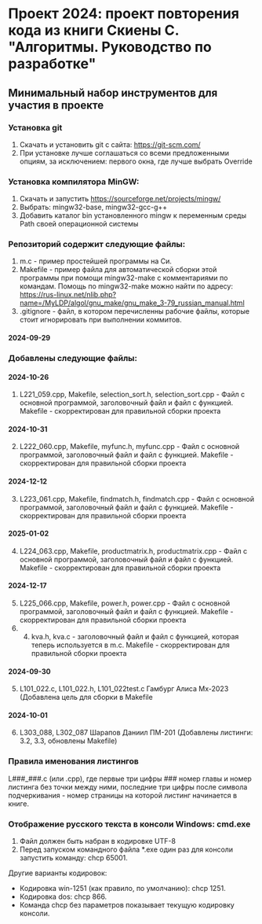 # Проект 2024: проект повторения кода из книги Скиены С. "Алгоритмы. Руководство по разработке"
## Минимальный набор инструментов для участия в проекте
### Установка git
1. Скачать и установить git c сайта: https://git-scm.com/
2. При установке лучше соглашаться со всеми предложенными опциям, за исключением:
первого окна, где лучше выбрать Override
### Установка компилятора MinGW:

1. Скачать и запустить https://sourceforge.net/projects/mingw/
2. Выбрать: mingw32-base, mingw32-gcc-g++
3. Добавить каталог bin установленного mingw к переменным среды Path своей операционной системы

### Репозиторий содержит следующие файлы:
1. m.c - пример простейшей программы на Си.
2. Makefile - пример файла для автоматической сборки этой программы при помощи mingw32-make с комментариями по командам. Помощь по mingw32-make можно найти по адресу: https://rus-linux.net/nlib.php?name=/MyLDP/algol/gnu_make/gnu_make_3-79_russian_manual.html
3. .gitignore - файл, в котором перечисленны рабочие файлы, которые стоит игнорировать при выполнении коммитов.
#### 2024-09-29
### Добавлены следующие файлы:
#### 2024-10-26
1.  L221_059.cpp, Makefile, selection_sort.h, selection_sort.cpp - Файл с основной программой, заголовочный файл и файл с функцией. Makefile - скорректирован для правильной сборки проекта
#### 2024-10-31
2. L222_060.cpp, Makefile, myfunc.h, myfunc.cpp - Файл с основной программой, заголовочный файл и файл с функцией. Makefile - скорректирован для правильной сборки проекта
#### 2024-12-12
3. L223_061.cpp, Makefile, findmatch.h, findmatch.cpp - Файл с основной программой, заголовочный файл и файл с функцией. Makefile - скорректирован для правильной сборки проекта
#### 2025-01-02
4. L224_063.cpp, Makefile, productmatrix.h, productmatrix.cpp - Файл с основной программой, заголовочный файл и файл с функцией. Makefile - скорректирован для правильной сборки проекта
#### 2024-12-17
5. L225_066.cpp, Makefile, power.h, power.cpp - Файл с основной программой, заголовочный файл и файл с функцией. Makefile - скорректирован для правильной сборки проекта
6. 4.  kva.h, kva.c - заголовочный файл и файл с функцией, которая теперь используется в m.c. Makefile - скорректирован для правильной сборки проекта
#### 2024-09-30
5. L101_022.c, L101_022.h, L101_022test.c Гамбург Алиса Мх-2023 (Добавлена цель для сборки в Makefile
#### 2024-10-01
6. L303_088, L302_087 Шарапов Даниил ПМ-201 (Добавлены листинги: 3.2, 3.3, обновлены Makefile)
### Правила именования листингов
L###_###.c (или .cpp), где первые три цифры ### номер главы и номер листинга без точки между ними, последние три цифры после символа подчеркивания - номер страницы на которой листинг начинается в книге. 
### Отображение русского текста в консоли Windows: cmd.exe
1. Файл должен быть набран в кодировке UTF-8
2. Перед запуском командного файла \*.exe один раз для консоли запустить команду: chcp 65001.

Другие варианты кодировок:
- Кодировка win-1251 (как правило, по умолчанию): chcp 1251.
- Кодировка dos: chcp 866.
- Команда chcp без параметров показывает текущую кодировку консоли.
